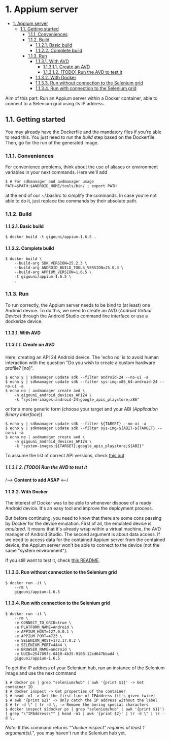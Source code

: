 # 1. Appium server

<!-- TOC -->

- [1. Appium server](#1-appium-server)
    - [1.1. Getting started](#11-getting-started)
        - [1.1.1. Conveniences](#111-conveniences)
        - [1.1.2. Build](#112-build)
            - [1.1.2.1. Basic build](#1121-basic-build)
            - [1.1.2.2. Complete build](#1122-complete-build)
        - [1.1.3. Run](#113-run)
            - [1.1.3.1. With AVD](#1131-with-avd)
                - [1.1.3.1.1. Create an AVD](#11311-create-an-avd)
                - [1.1.3.1.2. [TODO] Run the AVD to test it](#11312-todo-run-the-avd-to-test-it)
            - [1.1.3.2. With Docker](#1132-with-docker)
            - [1.1.3.3. Run without connection to the Selenium grid](#1133-run-without-connection-to-the-selenium-grid)
            - [1.1.3.4. Run with connection to the Selenium grid](#1134-run-with-connection-to-the-selenium-grid)

<!-- /TOC -->

Aim of this part: Run an Appium server within a Docker container, able to
connect to a Selenium grid using its IP address.

## 1.1. Getting started

You may already have the Dockerfile and the mandatory files if you're able to read this. You just need to run the _build_ step based on the Dockerfile. Then, go for the run of the generated image.

### 1.1.1. Conveniences

For convenience problems, think about the use of aliases or environment variables in your next commands. Here we'll add 

```shell
$ # For sdkmanager and avdmanager usage
PATH=$PATH:$ANDROID_HOME/tools/bin/ ; export PATH
```

at the end of our ~/.bashrc to simplify the commands. In case you're not able to do it, just replace the commands by their absolute path.

### 1.1.2. Build
#### 1.1.2.1. Basic build

```shell
$ docker build -t gigouni/appium-1.6.5 .
```

#### 1.1.2.2. Complete build

```shell
$ docker build \
    --build-arg SDK_VERSION=25.2.3 \
    --build-arg ANDROID_BUILD_TOOLS_VERSION=25.0.3 \
    --build-arg APPIUM_VERSION=1.6.5 \
    -t gigouni/appium-1.6.5 \
    .
```

### 1.1.3. Run

To run correctly, the Appium server needs to be bind to (at least) one Android device. To do this, we need to create an AVD (_Android Virtual Device_) through the Android Studio command line interface or use a dockerize device.

#### 1.1.3.1. With AVD

##### 1.1.3.1.1. Create an AVD

Here, creating an API 24 Android device. The 'echo no' is to avoid human interaction with the question "Do you wish to create a custom hardware profile? [no]".

```shell
$ echo y | sdkmanager update sdk --filter android-24 --no-ui -a
$ echo y | sdkmanager update sdk --filter sys-img-x86_64-android-24 --no-ui -a
$ echo no | avdmanager create avd \
    -n gigouni_android_devices_API24 \
    -k "system-images;android-24;google_apis_playstore;x86"
```

or for a more generic form (choose your target and your ABI (_Application Binary Interface_))

```shell
$ echo y | sdkmanager update sdk --filter ${TARGET} --no-ui -a
$ echo y | sdkmanager update sdk --filter sys-img-${ABI}-${TARGET} --no-ui -a
$ echo no | avdmanager create avd \
    -n gigouni_android_devices_API24 \
    -k "system-images;${TARGET};google_apis_playstore;${ABI}"
```

To assume the list of correct API versions, check [this out](https://developer.android.com/about/dashboards/index.html).

##### 1.1.3.1.2. [TODO] Run the AVD to test it

/--> **Content to add ASAP** <--/

#### 1.1.3.2. With Docker 

The interest of Docker was to be able to whenever dispose of a ready Android device. It's an easy tool and improve the deployment process.

But before continuing, you need to know that there are some cons passing by Docker for the device emulation. First of all, the emulated device is _emulated_. It means that  it's already wrap within a virtual machine, the AVD manager of Android Studio. The second argument is about data access. If we need to access data for the contained Appium server from the contained device, the Appium server won't be able to connect to the device (not the same "system environment").

If you still want to test it, check [this README](./devices/README.md).

#### 1.1.3.3. Run without connection to the Selenium grid

```shell
$ docker run -it \
    --rm \
    gigouni/appium-1.6.5
```

#### 1.1.3.4. Run with connection to the Selenium grid

```shell
$ docker run -it \
    --rm \
    -e CONNECT_TO_GRID=true \
    -e PLATFORM_NAME=Android \
    -e APPIUM_HOST=127.0.0.1 \
    -e APPIUM_PORT=4723 \
    -e SELENIUM_HOST=172.17.0.2 \
    -e SELENIUM_PORT=4444 \
    -e BROWSER_NAME=android \
    -e UUID=254789fc-0410-4b35-9108-12ed647bbad4 \
    gigouni/appium-1.6.5
```

To get the IP address of your Selenium hub, run an instance of the Selenium
image and use the next command

```shell
$ # docker ps | grep "selenium/hub" | awk '{print $1}' -> Get container ID
$ # docker inspect -> Get properties of the container
$ # head -n1 -> Get the first line of IPAddress (it's given twice)
$ # awk '{print $2}' -> Only catch the IP address without the label
$ # tr -d \" | tr -d \, -> Remove the boring special characters
$ docker inspect $(docker ps | grep "selenium/hub" | awk '{print $1}') | grep "\"IPAddress\"" | head -n1 | awk '{print $2}' | tr -d \" | tr -d \,
```

_Note:_ If this command returns _""docker inspect" requires at least 1 argument(s)."_,
you may haven't run the Selenium hub yet.